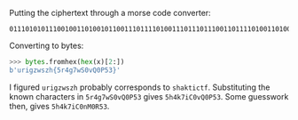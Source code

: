Putting the ciphertext through a morse code converter:

```
01110101011100100110100101100111011110100111011101110011011110100110100001111011001101010111001000110100011001110011011101110111010100110011000001110110010100010011000001010000001101010011001101111101
```

Converting to bytes:

```py
>>> bytes.fromhex(hex(x)[2:])
b'urigzwszh{5r4g7wS0vQ0P53}'
```

I figured `urigzwszh` probably corresponds to `shaktictf`. Substituting the known characters in `5r4g7wS0vQ0P53` gives `5h4k7iC0vQ0P53`. Some guesswork then, gives `5h4k7iC0nM0R53`.

